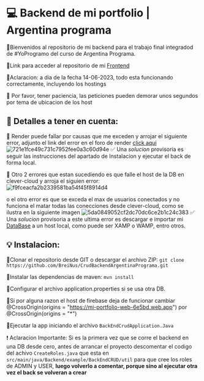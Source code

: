 # :computer: Backend de mi portfolio | Argentina programa
:small_orange_diamond:Bienvenidos al repositorio de mi backend para el trabajo final integradod de #YoProgramo del curso de Argentina Programa.

:small_orange_diamond:Link para acceder al repositorio de mi [Frontend](https://github.com/BreiNus/programa-2022-frontendAngular)

:small_orange_diamond:Aclaracion: a dia de la fecha 14-06-2023, todo esta funcionando correctamente, incluyendo los hostings

:small_orange_diamond: Por favor, tener paciencia, las peticiones pueden demorar unos segundos por tema de ubicacion de los host


## :key: Detalles a tener en cuenta:
:small_orange_diamond: Render puede fallar por causas que me exceden y arrojar el siguiente error, adjunto el link del error en el foro de render [click aqui](https://community.render.com/t/service-not-ready/11856/55)
![721e1fce49c731c7952fee0a3c60d94e](https://github.com/BreiNus/CrudBackendArgentinaPrograma/assets/113384178/07782e4f-9010-41ba-a8c1-01b4b31568ce) 
:white_check_mark: Una *solucion* provisoria es seguir las instrucciones del apartado de Instalacion y ejecutar el back de forma local.

:small_orange_diamond: Otro 2 errores que estan sucediendo es que falle el host de la DB en clever-cloud y arroja el siguien error:
![f9fceacfa2b2339581ba54f45f8914d4](https://github.com/BreiNus/CrudBackendArgentinaPrograma/assets/113384178/2d2bfd8c-260d-467e-a931-c75e13989709)

o el otro error es que se exceda el max de usuarios conectados y no funciona el matar todas las conecciones desde clever-cloud, como se ilustra en la siguiente imagen
![5da0849052cf2dc70dc6ce2b1c24c383](https://github.com/BreiNus/CrudBackendArgentinaPrograma/assets/113384178/ed26a2d6-1447-4cf3-aca8-3f5233da40d4)
:white_check_mark: Una *solucion* provisoria a este ultima error es descargar e importar mi [DataBase](https://mega.nz/file/54cB1KCT#pddyGSxxhikGwe3T146etijqQ-wV8mHr1V0zgd0ufgM) a un host local, como puede ser XAMP o WAMP, entro otros.

## :bulb: Instalacion:
:small_blue_diamond:Clonar el repositorio desde GIT o descargar el archivo ZIP: `git clone https://github.com/BreiNus/CrudBackendArgentinaPrograma.git`

:small_blue_diamond:Instalar las dependencias de maven: `mvn install`

:small_blue_diamond:Configurar el archivo application.properties si se usa otra DB.

:small_blue_diamond:Si por alguna razon el host de firebase deja de funcionar cambiar @CrossOrigin(origins = "https://mi-portfolio-web-6e5bd.web.app") por @CrossOrigin(origins = "*")

:small_blue_diamond:Ejecutar la app iniciando el archivo `BackEndCrudApplication.Java`

:heavy_exclamation_mark: Aclaracion Importante: Si es la primera vez que se corre el backend en una DB desde cero, antes de arrancar el proyecto descomentar el codigo del achivo `CreateRoles.java` que esta en `src/main/java/Backend/example/BackEndCRUD/util` para que cree los roles de ADMIN y USER,  <strong>luego volverlo a comentar, porque sino al ejecutar otra vez el back se volveran a crear</strong>

